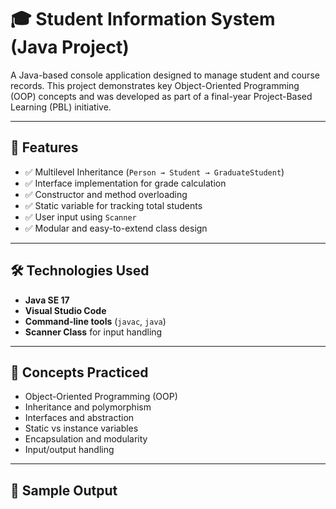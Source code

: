 # 🎓 Student Information System (Java Project)

A Java-based console application designed to manage student and course records. This project demonstrates key Object-Oriented Programming (OOP) concepts and was developed as part of a final-year Project-Based Learning (PBL) initiative.

---

## 🚀 Features

- ✅ Multilevel Inheritance (`Person → Student → GraduateStudent`)
- ✅ Interface implementation for grade calculation
- ✅ Constructor and method overloading
- ✅ Static variable for tracking total students
- ✅ User input using `Scanner`
- ✅ Modular and easy-to-extend class design

---

## 🛠 Technologies Used

- **Java SE 17**
- **Visual Studio Code**
- **Command-line tools** (`javac`, `java`)
- **Scanner Class** for input handling

---

## 🧠 Concepts Practiced

- Object-Oriented Programming (OOP)
- Inheritance and polymorphism
- Interfaces and abstraction
- Static vs instance variables
- Encapsulation and modularity
- Input/output handling

---

## 📸 Sample Output

